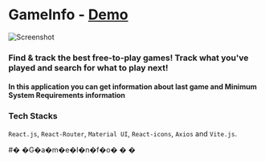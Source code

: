 # GameInfo - [Demo](https://gameinfo-app.netlify.app)
![Screenshot](demo.png)
### Find & track the best free-to-play games!  Track what you've played and search for what to play next! 
#### In this application you can get information about last game and Minimum System Requirements information

### Tech Stacks
`React.js`, `React-Router`, `Material UI`, `React-icons`, `Axios` and `Vite.js`.

#� �G�a�m�e�I�n�f�o�
�
�
